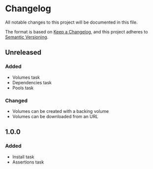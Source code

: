 # Changelog
All notable changes to this project will be documented in this file.

The format is based on [Keep a Changelog](https://keepachangelog.com/en/1.0.0/),
and this project adheres to [Semantic Versioning](https://semver.org/spec/v2.0.0.html).


## Unreleased
### Added
- Volumes task
- Dependencies task
- Pools task

### Changed
- Volumes can be created with a backing volume
- Volumes can be downloaded from an URL


## 1.0.0
### Added
- Install task
- Assertions task
